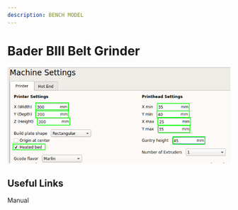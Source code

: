 ```yaml
---
description: BENCH MODEL
---
```


# Bader BIII Belt Grinder

![](../.gitbook/assets/image%20%2826%29.png)

## Useful Links

Manual



